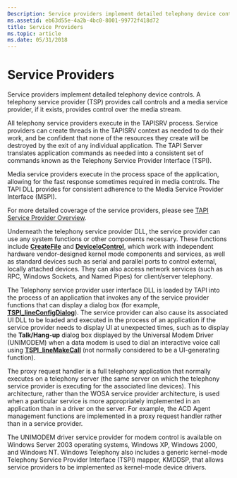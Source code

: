 ```yaml
---
Description: Service providers implement detailed telephony device controls. A telephony service provider (TSP) provides call controls and a media service provider, if it exists, provides control over the media stream.
ms.assetid: eb63d55e-4a2b-4bc0-8001-99772f418d72
title: Service Providers
ms.topic: article
ms.date: 05/31/2018
---
```


# Service Providers

Service providers implement detailed telephony device controls. A telephony service provider (TSP) provides call controls and a media service provider, if it exists, provides control over the media stream.

All telephony service providers execute in the TAPISRV process. Service providers can create threads in the TAPISRV context as needed to do their work, and be confident that none of the resources they create will be destroyed by the exit of any individual application. The TAPI Server translates application commands as needed into a consistent set of commands known as the Telephony Service Provider Interface (TSPI).

Media service providers execute in the process space of the application, allowing for the fast response sometimes required in media controls. The TAPI DLL provides for consistent adherence to the Media Service Provider Interface (MSPI).

For more detailed coverage of the service providers, please see [TAPI Service Provider Overview](https://msdn.microsoft.com/en-us/library/ms725514(v=VS.85).aspx).

Underneath the telephony service provider DLL, the service provider can use any system functions or other components necessary. These functions include [**CreateFile**](https://docs.microsoft.com/windows/desktop/api/fileapi/nf-fileapi-createfilea) and [**DeviceIoControl**](https://docs.microsoft.com/windows/desktop/api/ioapiset/nf-ioapiset-deviceiocontrol), which work with independent hardware vendor-designed kernel mode components and services, as well as standard devices such as serial and parallel ports to control external, locally attached devices. They can also access network services (such as RPC, Windows Sockets, and Named Pipes) for client/server telephony.

The Telephony service provider user interface DLL is loaded by TAPI into the process of an application that invokes any of the service provider functions that can display a dialog box (for example, [**TSPI\_lineConfigDialog**](https://msdn.microsoft.com/en-us/library/ms725537(v=VS.85).aspx)). The service provider can also cause its associated UI DLL to be loaded and executed in the process of an application if the service provider needs to display UI at unexpected times, such as to display the **Talk/Hang-up** dialog box displayed by the Universal Modem Driver (UNIMODEM) when a data modem is used to dial an interactive voice call using [**TSPI\_lineMakeCall**](https://msdn.microsoft.com/en-us/library/ms725576(v=VS.85).aspx) (not normally considered to be a UI-generating function).

The proxy request handler is a full telephony application that normally executes on a telephony server (the same server on which the telephony service provider is executing for the associated line devices). This architecture, rather than the WOSA service provider architecture, is used when a particular service is more appropriately implemented in an application than in a driver on the server. For example, the ACD Agent management functions are implemented in a proxy request handler rather than in a service provider.

The UNIMODEM driver service provider for modem control is available on Windows Server 2003 operating systems, Windows XP, Windows 2000, and Windows NT. Windows Telephony also includes a generic kernel-mode Telephony Service Provider Interface (TSPI) mapper, KMDDSP, that allows service providers to be implemented as kernel-mode device drivers.

 

 



